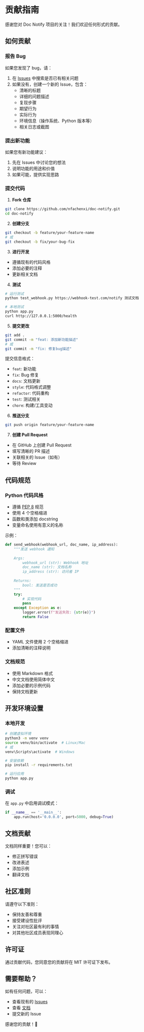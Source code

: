 # 贡献指南

感谢您对 Doc Notify 项目的关注！我们欢迎任何形式的贡献。

## 如何贡献

### 报告 Bug

如果您发现了 bug，请：

1. 在 [Issues](https://github.com/nfachenxi/doc-notify/issues) 中搜索是否已有相关问题
2. 如果没有，创建一个新的 Issue，包含：
   - 清晰的标题
   - 详细的问题描述
   - 复现步骤
   - 期望行为
   - 实际行为
   - 环境信息（操作系统、Python 版本等）
   - 相关日志或截图

### 提出新功能

如果您有新功能建议：

1. 先在 Issues 中讨论您的想法
2. 说明功能的用途和价值
3. 如果可能，提供实现思路

### 提交代码

1. **Fork 仓库**

```bash
git clone https://github.com/nfachenxi/doc-notify.git
cd doc-notify
```

2. **创建分支**

```bash
git checkout -b feature/your-feature-name
# 或
git checkout -b fix/your-bug-fix
```

3. **进行开发**

- 遵循现有的代码风格
- 添加必要的注释
- 更新相关文档

4. **测试**

```bash
# 运行测试
python test_webhook.py https://webhook-test.com/notify 测试文档

# 本地测试
python app.py
curl http://127.0.0.1:5000/health
```

5. **提交更改**

```bash
git add .
git commit -m "feat: 添加新功能描述"
# 或
git commit -m "fix: 修复bug描述"
```

提交信息格式：
- `feat`: 新功能
- `fix`: Bug 修复
- `docs`: 文档更新
- `style`: 代码格式调整
- `refactor`: 代码重构
- `test`: 测试相关
- `chore`: 构建/工具变动

6. **推送分支**

```bash
git push origin feature/your-feature-name
```

7. **创建 Pull Request**

- 在 GitHub 上创建 Pull Request
- 填写清晰的 PR 描述
- 关联相关的 Issue（如有）
- 等待 Review

## 代码规范

### Python 代码风格

- 遵循 [PEP 8](https://www.python.org/dev/peps/pep-0008/) 规范
- 使用 4 个空格缩进
- 函数和类添加 docstring
- 变量命名使用有意义的名称

示例：

```python
def send_webhook(webhook_url, doc_name, ip_address):
    """发送 webhook 通知
    
    Args:
        webhook_url (str): Webhook 地址
        doc_name (str): 文档名称
        ip_address (str): 访问者 IP
        
    Returns:
        bool: 发送是否成功
    """
    try:
        # 实现代码
        pass
    except Exception as e:
        logger.error(f"发送失败: {str(e)}")
        return False
```

### 配置文件

- YAML 文件使用 2 个空格缩进
- 添加清晰的注释说明

### 文档规范

- 使用 Markdown 格式
- 中文文档使用简体中文
- 添加必要的示例代码
- 保持文档更新

## 开发环境设置

### 本地开发

```bash
# 创建虚拟环境
python3 -m venv venv
source venv/bin/activate  # Linux/Mac
# 或
venv\Scripts\activate  # Windows

# 安装依赖
pip install -r requirements.txt

# 运行应用
python app.py
```

### 调试

在 `app.py` 中启用调试模式：

```python
if __name__ == '__main__':
    app.run(host='0.0.0.0', port=5000, debug=True)
```

## 文档贡献

文档同样重要！您可以：

- 修正拼写错误
- 改进表述
- 添加示例
- 翻译文档

## 社区准则

请遵守以下准则：

- 保持友善和尊重
- 接受建设性批评
- 关注对社区最有利的事情
- 对其他社区成员表现同理心

## 许可证

通过贡献代码，您同意您的贡献将在 MIT 许可证下发布。

## 需要帮助？

如有任何问题，可以：

- 查看现有的 [Issues](https://github.com/nfachenxi/doc-notify/issues)
- 查看 [文档](docs/)
- 提交新的 Issue

感谢您的贡献！🎉
